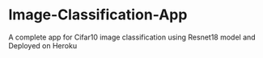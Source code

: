 # Image-Classification-App
A complete app for Cifar10 image classification using Resnet18 model and Deployed on Heroku
